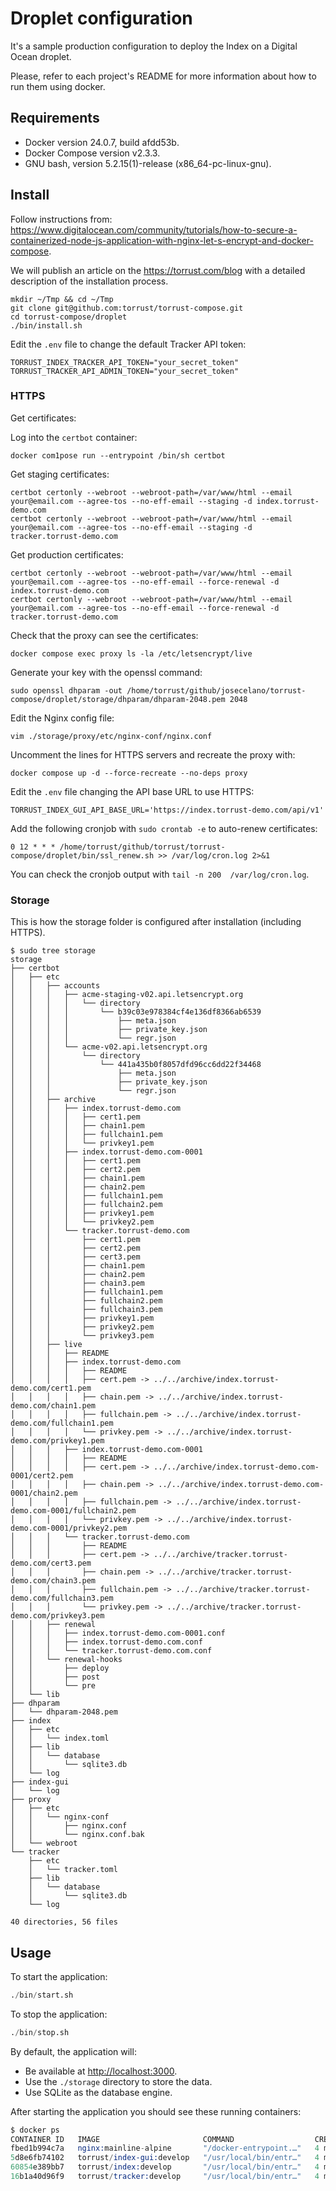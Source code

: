 # Droplet configuration

It's a sample production configuration to deploy the Index on a Digital Ocean droplet.

Please, refer to each project's README for more information about how to run them using docker.

## Requirements

- Docker version 24.0.7, build afdd53b.
- Docker Compose version v2.3.3.
- GNU bash, version 5.2.15(1)-release (x86_64-pc-linux-gnu).

## Install

Follow instructions from: <https://www.digitalocean.com/community/tutorials/how-to-secure-a-containerized-node-js-application-with-nginx-let-s-encrypt-and-docker-compose>.

We will publish an article on the <https://torrust.com/blog> with a detailed description of
the installation process.

```console
mkdir ~/Tmp && cd ~/Tmp
git clone git@github.com:torrust/torrust-compose.git
cd torrust-compose/droplet
./bin/install.sh
```

Edit the `.env` file to change the default Tracker API token:

```console
TORRUST_INDEX_TRACKER_API_TOKEN="your_secret_token"
TORRUST_TRACKER_API_ADMIN_TOKEN="your_secret_token"
```

### HTTPS

Get certificates:

Log into the `certbot` container:

```console
docker com1pose run --entrypoint /bin/sh certbot
```

Get staging certificates:

```console
certbot certonly --webroot --webroot-path=/var/www/html --email your@email.com --agree-tos --no-eff-email --staging -d index.torrust-demo.com
certbot certonly --webroot --webroot-path=/var/www/html --email your@email.com --agree-tos --no-eff-email --staging -d tracker.torrust-demo.com
```

Get production certificates:

```console
certbot certonly --webroot --webroot-path=/var/www/html --email your@email.com --agree-tos --no-eff-email --force-renewal -d index.torrust-demo.com
certbot certonly --webroot --webroot-path=/var/www/html --email your@email.com --agree-tos --no-eff-email --force-renewal -d tracker.torrust-demo.com
```

Check that the proxy can see the certificates:

```console
docker compose exec proxy ls -la /etc/letsencrypt/live
```

Generate your key with the openssl command:

```console
sudo openssl dhparam -out /home/torrust/github/josecelano/torrust-compose/droplet/storage/dhparam/dhparam-2048.pem 2048
```

Edit the Nginx config file:

```console
vim ./storage/proxy/etc/nginx-conf/nginx.conf
```

Uncomment the lines for HTTPS servers and recreate the proxy with:

```console
docker compose up -d --force-recreate --no-deps proxy
```

Edit the `.env` file changing the API base URL to use HTTPS:

```console
TORRUST_INDEX_GUI_API_BASE_URL='https://index.torrust-demo.com/api/v1'
```

Add the following cronjob with `sudo crontab -e` to auto-renew certificates:

```text
0 12 * * * /home/torrust/github/torrust/torrust-compose/droplet/bin/ssl_renew.sh >> /var/log/cron.log 2>&1
```

You can check the cronjob output with `tail -n 200  /var/log/cron.log`.

### Storage

This is how the storage folder is configured after installation (including HTTPS).

```console
$ sudo tree storage
storage
├── certbot
│   ├── etc
│   │   ├── accounts
│   │   │   ├── acme-staging-v02.api.letsencrypt.org
│   │   │   │   └── directory
│   │   │   │       └── b39c03e978384cf4e136df8366ab6539
│   │   │   │           ├── meta.json
│   │   │   │           ├── private_key.json
│   │   │   │           └── regr.json
│   │   │   └── acme-v02.api.letsencrypt.org
│   │   │       └── directory
│   │   │           └── 441a435b0f8057dfd96cc6dd22f34468
│   │   │               ├── meta.json
│   │   │               ├── private_key.json
│   │   │               └── regr.json
│   │   ├── archive
│   │   │   ├── index.torrust-demo.com
│   │   │   │   ├── cert1.pem
│   │   │   │   ├── chain1.pem
│   │   │   │   ├── fullchain1.pem
│   │   │   │   └── privkey1.pem
│   │   │   ├── index.torrust-demo.com-0001
│   │   │   │   ├── cert1.pem
│   │   │   │   ├── cert2.pem
│   │   │   │   ├── chain1.pem
│   │   │   │   ├── chain2.pem
│   │   │   │   ├── fullchain1.pem
│   │   │   │   ├── fullchain2.pem
│   │   │   │   ├── privkey1.pem
│   │   │   │   └── privkey2.pem
│   │   │   └── tracker.torrust-demo.com
│   │   │       ├── cert1.pem
│   │   │       ├── cert2.pem
│   │   │       ├── cert3.pem
│   │   │       ├── chain1.pem
│   │   │       ├── chain2.pem
│   │   │       ├── chain3.pem
│   │   │       ├── fullchain1.pem
│   │   │       ├── fullchain2.pem
│   │   │       ├── fullchain3.pem
│   │   │       ├── privkey1.pem
│   │   │       ├── privkey2.pem
│   │   │       └── privkey3.pem
│   │   ├── live
│   │   │   ├── README
│   │   │   ├── index.torrust-demo.com
│   │   │   │   ├── README
│   │   │   │   ├── cert.pem -> ../../archive/index.torrust-demo.com/cert1.pem
│   │   │   │   ├── chain.pem -> ../../archive/index.torrust-demo.com/chain1.pem
│   │   │   │   ├── fullchain.pem -> ../../archive/index.torrust-demo.com/fullchain1.pem
│   │   │   │   └── privkey.pem -> ../../archive/index.torrust-demo.com/privkey1.pem
│   │   │   ├── index.torrust-demo.com-0001
│   │   │   │   ├── README
│   │   │   │   ├── cert.pem -> ../../archive/index.torrust-demo.com-0001/cert2.pem
│   │   │   │   ├── chain.pem -> ../../archive/index.torrust-demo.com-0001/chain2.pem
│   │   │   │   ├── fullchain.pem -> ../../archive/index.torrust-demo.com-0001/fullchain2.pem
│   │   │   │   └── privkey.pem -> ../../archive/index.torrust-demo.com-0001/privkey2.pem
│   │   │   └── tracker.torrust-demo.com
│   │   │       ├── README
│   │   │       ├── cert.pem -> ../../archive/tracker.torrust-demo.com/cert3.pem
│   │   │       ├── chain.pem -> ../../archive/tracker.torrust-demo.com/chain3.pem
│   │   │       ├── fullchain.pem -> ../../archive/tracker.torrust-demo.com/fullchain3.pem
│   │   │       └── privkey.pem -> ../../archive/tracker.torrust-demo.com/privkey3.pem
│   │   ├── renewal
│   │   │   ├── index.torrust-demo.com-0001.conf
│   │   │   ├── index.torrust-demo.com.conf
│   │   │   └── tracker.torrust-demo.com.conf
│   │   └── renewal-hooks
│   │       ├── deploy
│   │       ├── post
│   │       └── pre
│   └── lib
├── dhparam
│   └── dhparam-2048.pem
├── index
│   ├── etc
│   │   └── index.toml
│   ├── lib
│   │   └── database
│   │       └── sqlite3.db
│   └── log
├── index-gui
│   └── log
├── proxy
│   ├── etc
│   │   └── nginx-conf
│   │       ├── nginx.conf
│   │       └── nginx.conf.bak
│   └── webroot
└── tracker
    ├── etc
    │   └── tracker.toml
    ├── lib
    │   └── database
    │       └── sqlite3.db
    └── log

40 directories, 56 files
```

## Usage

To start the application:

```s
./bin/start.sh
```

To stop the application:

```s
./bin/stop.sh
```

By default, the application will:

- Be available at <http://localhost:3000>.
- Use the `./storage` directory to store the data.
- Use SQLite as the database engine.

After starting the application you should see these running containers:

```s
$ docker ps
CONTAINER ID   IMAGE                       COMMAND                  CREATED         STATUS                   PORTS                                                                                                                                       NAMES
fbed1b994c7a   nginx:mainline-alpine       "/docker-entrypoint.…"   4 minutes ago   Up 4 minutes             0.0.0.0:80->80/tcp, :::80->80/tcp, 0.0.0.0:443->443/tcp, :::443->443/tcp                                                                    proxy
5d8e6fb74102   torrust/index-gui:develop   "/usr/local/bin/entr…"   4 minutes ago   Up 4 minutes (healthy)   0.0.0.0:3000->3000/tcp, :::3000->3000/tcp                                                                                                   index-gui
60854e389bb7   torrust/index:develop       "/usr/local/bin/entr…"   4 minutes ago   Up 4 minutes (healthy)   0.0.0.0:3001->3001/tcp, :::3001->3001/tcp                                                                                                   index
16b1a40d96f9   torrust/tracker:develop     "/usr/local/bin/entr…"   4 minutes ago   Up 4 minutes (healthy)   0.0.0.0:1212->1212/tcp, :::1212->1212/tcp, 0.0.0.0:7070->7070/tcp, :::7070->7070/tcp, 1313/tcp, 0.0.0.0:6969->6969/udp, :::6969->6969/udp   tracker
```
